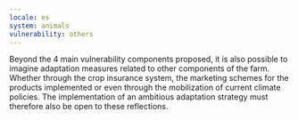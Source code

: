 ```yaml
---
locale: es
system: animals
vulnerability: others
---
```


Beyond the 4 main vulnerability components proposed, it is also possible to imagine adaptation measures related to other components of the farm. 
Whether through the crop insurance system, the marketing schemes for the products implemented or even through the mobilization of current climate policies. 
The implementation of an ambitious adaptation strategy must therefore also be open to these reflections.
